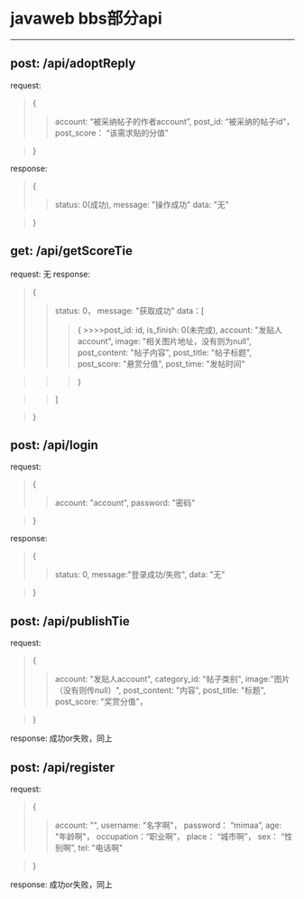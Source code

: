 ﻿# javaweb bbs部分api  
----------------------------------------------------------  

post: /api/adoptReply
---------------------
request:  
>{
>>account: “被采纳帖子的作者account”,
  post_id: “被采纳的帖子id”，
  post_score： “该需求贴的分值”

>}

response:
>{
>>status: 0(成功),
  message: "操作成功"
  data: "无"
  
  >}

get: /api/getScoreTie
---------------------
request: 无
response: 
>{
>>status: 0，
  message: "获取成功"
  data：[
  >>>{
     >>>>post_id: id,
     is_finish: 0(未完成),
     account: "发贴人account",
     image: "相关图片地址，没有则为null",
     post_content: "帖子内容",
     post_title: "帖子标题",
     post_score: "悬赏分值",
     post_time: "发帖时间"

>>>}
     
>>]
     
>}

post: /api/login
-----------------------
request: 
>{
>>account: "account",
  password: "密码"
  
>}

response:
>{
>>status: 0,
message:"登录成功/失败",
data: "无"

>}

post: /api/publishTie
-----------------------
request:
>{
>>account: "发贴人account",
category_id: "帖子类别",
image:"图片（没有则传null）",
post_content: "内容",
post_title: "标题",
post_score: "奖赏分值"，

>}

response: 成功or失败，同上

post: /api/register
------------------------
request: 
>{
>>account: "",
username: "名字啊"，
password： “mimaa”,
age: "年龄啊"，
occupation：“职业啊”，
place： “城市啊”，
sex： “性别啊”,
tel: "电话啊"

>}

response: 成功or失败，同上